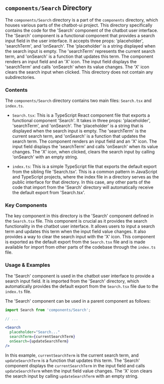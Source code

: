 
## `components/Search` Directory

The `components/Search` directory is a part of the `components` directory, which houses various parts of the chatbot-ui project. This directory specifically contains the code for the 'Search' component of the chatbot user interface. The 'Search' component is a functional component that provides a search input field in the user interface. It accepts three props: 'placeholder', 'searchTerm', and 'onSearch'. The 'placeholder' is a string displayed when the search input is empty. The 'searchTerm' represents the current search term, and 'onSearch' is a function that updates this term. The component renders an input field and an 'X' icon. The input field displays the 'searchTerm' and calls 'onSearch' when its value changes. The 'X' icon clears the search input when clicked. This directory does not contain any subdirectories.

### Contents

The `components/Search` directory contains two main files: `Search.tsx` and `index.ts`.

- `Search.tsx`: This is a TypeScript React component file that exports a functional component 'Search'. It takes in three props: 'placeholder', 'searchTerm', and 'onSearch'. The 'placeholder' is a string that is displayed when the search input is empty. The 'searchTerm' is the current search term, and 'onSearch' is a function that updates the search term. The component renders an input field and an 'X' icon. The input field displays the 'searchTerm' and calls 'onSearch' when its value changes. The 'X' icon, when clicked, clears the search input by calling 'onSearch' with an empty string.

- `index.ts`: This is a simple TypeScript file that exports the default export from the sibling file 'Search.tsx'. This is a common pattern in JavaScript and TypeScript projects, where the index file in a directory serves as the public interface for that directory. In this case, any other parts of the code that import from the 'Search' directory will automatically receive the default export from 'Search.tsx'.

### Key Components

The key component in this directory is the 'Search' component defined in the `Search.tsx` file. This component is crucial as it provides the search functionality in the chatbot user interface. It allows users to input a search term and updates this term when the input field value changes. It also provides a way to clear the search input with the 'X' icon. This component is exported as the default export from the `Search.tsx` file and is made available for import from other parts of the codebase through the `index.ts` file.

### Usage & Examples

The 'Search' component is used in the chatbot user interface to provide a search input field. It is imported from the 'Search' directory, which automatically provides the default export from the `Search.tsx` file due to the `index.ts` file.

The 'Search' component can be used in a parent component as follows:

```jsx
import Search from 'components/Search';

// ...

<Search
  placeholder="Search..."
  searchTerm={currentSearchTerm}
  onSearch={updateSearchTerm}
/>
```

In this example, `currentSearchTerm` is the current search term, and `updateSearchTerm` is a function that updates this term. The 'Search' component displays the `currentSearchTerm` in the input field and calls `updateSearchTerm` when the input field value changes. The 'X' icon clears the search input by calling `updateSearchTerm` with an empty string.
